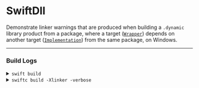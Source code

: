 # SwiftDll

Demonstrate linker warnings that are produced when building a `.dynamic` library product from a package, where a target ([`Wrapper`](./Sources/Wrapper)) depends on another target ([`Implementation`](./Sources/Implementation)) from the same package, on Windows.

---
### Build Logs

<details>
    <summary><code>swift build</code></summary>
    
    Building for debugging...
    [1/4] Compiling Implementation MathOps.swift
    [2/5] Merging module Implementation
    [3/5] Wrapping AST for Implementation for debugging
    [4/6] Compiling Wrapper OpsWrapper.swift
    [5/7] Merging module Wrapper
    [6/7] Wrapping AST for Wrapper for debugging
    lld-link: warning: C:\dev\swift-scratchpad\ExampleLib\.build\x86_64-unknown-windows-msvc\debug\Wrapper.build\OpsWrapper.swift.o: locally defined symbol imported: $s14Implementation3Addys5Int32VAD_ADtF (defined in C:\dev\swift-scratchpad\ExampleLib\.build\x86_64-unknown-windows-msvc\debug\Implementation.build\MathOps.swift.o) [LNK4217]

    lld-link: warning: C:\dev\swift-scratchpad\ExampleLib\.build\x86_64-unknown-windows-msvc\debug\Wrapper.build\OpsWrapper.swift.o: locally defined symbol imported: $s14Implementation3Subys5Int32VAD_ADtF (defined in C:\dev\swift-scratchpad\ExampleLib\.build\x86_64-unknown-windows-msvc\debug\Implementation.build\MathOps.swift.o) [LNK4217]

    lld-link: warning: C:\dev\swift-scratchpad\ExampleLib\.build\x86_64-unknown-windows-msvc\debug\Wrapper.build\OpsWrapper.swift.o: locally defined symbol imported: $s14Implementation3Mulys5Int32VAD_ADtF (defined in C:\dev\swift-scratchpad\ExampleLib\.build\x86_64-unknown-windows-msvc\debug\Implementation.build\MathOps.swift.o) [LNK4217]

    lld-link: warning: C:\dev\swift-scratchpad\ExampleLib\.build\x86_64-unknown-windows-msvc\debug\Wrapper.build\OpsWrapper.swift.o: locally defined symbol imported: $s14Implementation3Divys5Int32VSgAD_ADtF (defined in C:\dev\swift-scratchpad\ExampleLib\.build\x86_64-unknown-windows-msvc\debug\Implementation.build\MathOps.swift.o) [LNK4217]

    [7/7] Linking C:\dev\swift-scratchpad\ExampleLib\.build\x86_64-unknown-windows-msvc\debug\ExampleLib.dll
    Build complete! (7.09s)
</details>

<details>
    <summary><code>swiftc build -Xlinker -verbose</code></summary>

    Building for debugging...
    [1/4] Compiling Implementation MathOps.swift
    [2/5] Merging module Implementation
    [3/5] Wrapping AST for Implementation for debugging
    [4/6] Compiling Wrapper OpsWrapper.swift
    [5/7] Merging module Wrapper
    [6/7] Wrapping AST for Wrapper for debugging
    lld-link: Reading C:\Library\Developer\Platforms\Windows.platform\Developer\SDKs\Windows.sdk\usr\lib\swift\windows\x86_64\swiftrt.obj

    lld-link: Directives: C:\Library\Developer\Platforms\Windows.platform\Developer\SDKs\Windows.sdk\usr\lib\swift\windows\x86_64\swiftrt.obj:  /DEFAULTLIB:msvcrt.lib /DEFAULTLIB:oldnames.lib /DEFAULTLIB:oldnames.lib /DEFAULTLIB:msvcrt.lib /include:pSwiftImageConstructor

    lld-link: Reading C:\dev\swift-scratchpad\ExampleLib\.build\x86_64-unknown-windows-msvc\debug\Implementation.build\Implementation.swiftmodule.o

    lld-link: Reading C:\dev\swift-scratchpad\ExampleLib\.build\x86_64-unknown-windows-msvc\debug\Implementation.build\MathOps.swift.o

    lld-link: Directives: C:\dev\swift-scratchpad\ExampleLib\.build\x86_64-unknown-windows-msvc\debug\Implementation.build\MathOps.swift.o:  /DEFAULTLIB:swiftSwiftOnoneSupport.lib /DEFAULTLIB:swiftCore.lib /DEFAULTLIB:swift_Concurrency.lib /DEFAULTLIB:oldnames.lib /DEFAULTLIB:msvcrt.lib /EXPORT:$s14Implementation3Addys5Int32VAD_ADtF /EXPORT:$s14Implementation3Subys5Int32VAD_ADtF /EXPORT:$s14Implementation3Mulys5Int32VAD_ADtF /EXPORT:$s14Implementation3Divys5Int32VSgAD_ADtF /INCLUDE:$s14Implementation3Addys5Int32VAD_ADtF /INCLUDE:$s14Implementation3Subys5Int32VAD_ADtF /INCLUDE:$s14Implementation3Mulys5Int32VAD_ADtF /INCLUDE:$s14Implementation3Divys5Int32VSgAD_ADtF /INCLUDE:__swift_reflection_version

    lld-link: Reading C:\dev\swift-scratchpad\ExampleLib\.build\x86_64-unknown-windows-msvc\debug\Wrapper.build\OpsWrapper.swift.o

    lld-link: Directives: C:\dev\swift-scratchpad\ExampleLib\.build\x86_64-unknown-windows-msvc\debug\Wrapper.build\OpsWrapper.swift.o:  /DEFAULTLIB:swift_Concurrency.lib /DEFAULTLIB:swiftCore.lib /DEFAULTLIB:swiftSwiftOnoneSupport.lib /DEFAULTLIB:oldnames.lib /DEFAULTLIB:msvcrt.lib /EXPORT:$s7Wrapper3Modyys5Int32V_ADtF /EXPORT:$s7Wrapper7Computeyys5Int32V_ADtF /INCLUDE:$s7Wrapper3Modyys5Int32V_ADtF /INCLUDE:$s7Wrapper7Computeyys5Int32V_ADtF /INCLUDE:__swift_reflection_version

    lld-link: Reading C:\dev\swift-scratchpad\ExampleLib\.build\x86_64-unknown-windows-msvc\debug\Wrapper.build\Wrapper.swiftmodule.o

    lld-link: Reading C:\Program Files (x86)\Microsoft Visual Studio\2019\Community\VC\Tools\MSVC\14.29.30133\lib\x64\msvcrt.lib

    lld-link: Reading C:\Program Files (x86)\Microsoft Visual Studio\2019\Community\VC\Tools\MSVC\14.29.30133\lib\x64\oldnames.lib

    lld-link: Reading C:\Library\Developer\Platforms\Windows.platform\Developer\SDKs\Windows.sdk\usr\lib\swift\windows/x86_64\swiftSwiftOnoneSupport.lib

    lld-link: Reading C:\Library\Developer\Platforms\Windows.platform\Developer\SDKs\Windows.sdk\usr\lib\swift\windows/x86_64\swiftCore.lib

    lld-link: Reading C:\Library\Developer\Platforms\Windows.platform\Developer\SDKs\Windows.sdk\usr\lib\swift\windows/x86_64\swift_Concurrency.lib

    lld-link: Reading swiftCore.dll

    lld-link: Reading swiftCore.dll

    lld-link: Reading msvcrt.lib(dll_dllmain.obj)

    lld-link: Directives: msvcrt.lib(dll_dllmain.obj):    /alternatename:_pRawDllMain=_pDefaultRawDllMain 

    lld-link: Loaded msvcrt.lib(dll_dllmain.obj) for _DllMainCRTStartup

    lld-link: Reading msvcrt.lib(loadcfg.obj)

    lld-link: Directives: msvcrt.lib(loadcfg.obj):    /alternatename:__volatile_metadata=__AbsoluteZero 

    lld-link: Loaded msvcrt.lib(loadcfg.obj) for _load_config_used

    lld-link: Reading msvcrt.lib(gs_support.obj)

    lld-link: Directives: msvcrt.lib(gs_support.obj):    

    lld-link: Loaded msvcrt.lib(gs_support.obj) for __security_init_cookie

    lld-link: Reading msvcrt.lib(dll_dllmain_stub.obj)

    lld-link: Directives: msvcrt.lib(dll_dllmain_stub.obj):    

    lld-link: Loaded msvcrt.lib(dll_dllmain_stub.obj) for DllMain

    lld-link: Reading msvcrt.lib(tncleanup.obj)

    lld-link: Directives: msvcrt.lib(tncleanup.obj):    

    lld-link: Loaded msvcrt.lib(tncleanup.obj) for void __cdecl __scrt_initialize_type_info(void)

    lld-link: Reading msvcrt.lib(default_local_stdio_options.obj)

    lld-link: Directives: msvcrt.lib(default_local_stdio_options.obj):    

    lld-link: Loaded msvcrt.lib(default_local_stdio_options.obj) for __scrt_initialize_default_local_stdio_options

    lld-link: Reading msvcrt.lib(utility.obj)

    lld-link: Directives: msvcrt.lib(utility.obj):    

    lld-link: Loaded msvcrt.lib(utility.obj) for __scrt_is_nonwritable_in_current_image

    lld-link: Reading msvcrt.lib(dyn_tls_init.obj)

    lld-link: Directives: msvcrt.lib(dyn_tls_init.obj):    

    lld-link: Loaded msvcrt.lib(dyn_tls_init.obj) for __scrt_get_dyn_tls_init_callback

    lld-link: Reading msvcrt.lib(utility_desktop.obj)

    lld-link: Directives: msvcrt.lib(utility_desktop.obj):    /alternatename:__scrt_exe_initialize_mta=__scrt_stub_for_initialize_mta 

    lld-link: Loaded msvcrt.lib(utility_desktop.obj) for __scrt_fastfail

    lld-link: Reading msvcrt.lib(initsect.obj)

    lld-link: Directives: msvcrt.lib(initsect.obj):    /MERGE:.rtc=.rdata 

    lld-link: Loaded msvcrt.lib(initsect.obj) for _RTC_Initialize

    lld-link: Reading msvcrt.lib(initializers.obj)

    lld-link: Directives: msvcrt.lib(initializers.obj):    /merge:.CRT=.rdata /alternatename:__acrt_initialize=__scrt_stub_for_acrt_initialize /alternatename:__acrt_uninitialize=__scrt_stub_for_acrt_uninitialize /alternatename:__acrt_uninitialize_critical=__scrt_stub_for_acrt_uninitialize_critical /alternatename:__acrt_thread_attach=__scrt_stub_for_acrt_thread_attach /alternatename:__acrt_thread_detach=__scrt_stub_for_acrt_thread_detach /alternatename:_is_c_termination_complete=__scrt_stub_for_is_c_termination_complete /alternatename:__vcrt_initialize=__scrt_stub_for_acrt_initialize /alternatename:__vcrt_uninitialize=__scrt_stub_for_acrt_uninitialize /alternatename:__vcrt_uninitialize_critical=__scrt_stub_for_acrt_uninitialize_critical /alternatename:__vcrt_thread_attach=__scrt_stub_for_acrt_thread_attach /alternatename:__vcrt_thread_detach=__scrt_stub_for_acrt_thread_detach /defaultlib:kernel32.lib /defaultlib:msvcrt.lib /disallowlib:msvcrtd.lib /disallowlib:libcmt.lib /disallowlib:libcmtd.lib /defaultlib:vcruntime.lib /disallowlib:vcruntimed.lib /disallowlib:libvcruntime.lib /disallowlib:libvcruntimed.lib /defaultlib:ucrt.lib /disallowlib:ucrtd.lib /disallowlib:libucrt.lib /disallowlib:libucrtd.lib 

    lld-link: Loaded msvcrt.lib(initializers.obj) for __xi_a

    lld-link: Reading msvcrt.lib(guard_support.obj)

    lld-link: Directives: msvcrt.lib(guard_support.obj):    

    lld-link: Loaded msvcrt.lib(guard_support.obj) for __guard_dispatch_icall_fptr

    lld-link: Reading msvcrt.lib(gs_cookie.obj)

    lld-link: Directives: msvcrt.lib(gs_cookie.obj):    

    lld-link: Loaded msvcrt.lib(gs_cookie.obj) for __security_cookie

    lld-link: Reading msvcrt.lib(cpu_disp.obj)

    lld-link: Directives: msvcrt.lib(cpu_disp.obj):    

    lld-link: Loaded msvcrt.lib(cpu_disp.obj) for __isa_available_init

    lld-link: Reading msvcrt.lib(argv_mode.obj)

    lld-link: Directives: msvcrt.lib(argv_mode.obj):    

    lld-link: Loaded msvcrt.lib(argv_mode.obj) for _get_startup_argv_mode

    lld-link: Reading msvcrt.lib(ucrt_detection.obj)

    lld-link: Directives: msvcrt.lib(ucrt_detection.obj):    

    lld-link: Loaded msvcrt.lib(ucrt_detection.obj) for __scrt_is_ucrt_dll_in_use

    lld-link: Reading C:\Program Files (x86)\Windows Kits\10\Lib\10.0.19041.0\um\x64\kernel32.lib

    lld-link: Reading C:\Program Files (x86)\Microsoft Visual Studio\2019\Community\VC\Tools\MSVC\14.29.30133\lib\x64\vcruntime.lib

    lld-link: Reading C:\Program Files (x86)\Windows Kits\10\Lib\10.0.19041.0\ucrt\x64\ucrt.lib

    lld-link: Reading msvcrt.lib(guard_dispatch.obj)

    lld-link: Loaded msvcrt.lib(guard_dispatch.obj) for _guard_dispatch_icall_nop

    lld-link: Reading msvcrt.lib(guard_xfg_dispatch.obj)

    lld-link: Loaded msvcrt.lib(guard_xfg_dispatch.obj) for _guard_xfg_dispatch_icall_nop

    lld-link: Reading KERNEL32.dll

    lld-link: Reading KERNEL32.dll

    lld-link: Reading KERNEL32.dll

    lld-link: Reading KERNEL32.dll

    lld-link: Reading KERNEL32.dll

    lld-link: Reading KERNEL32.dll

    lld-link: Reading KERNEL32.dll

    lld-link: Reading KERNEL32.dll

    lld-link: Reading KERNEL32.dll

    lld-link: Reading KERNEL32.dll

    lld-link: Reading KERNEL32.dll

    lld-link: Reading KERNEL32.dll

    lld-link: Reading KERNEL32.dll

    lld-link: Reading KERNEL32.dll

    lld-link: Reading KERNEL32.dll

    lld-link: Reading VCRUNTIME140.dll

    lld-link: Reading VCRUNTIME140.dll

    lld-link: Reading VCRUNTIME140.dll

    lld-link: Reading VCRUNTIME140.dll

    lld-link: Reading VCRUNTIME140.dll

    lld-link: Reading api-ms-win-crt-runtime-l1-1-0.dll

    lld-link: Reading api-ms-win-crt-runtime-l1-1-0.dll

    lld-link: Reading api-ms-win-crt-runtime-l1-1-0.dll

    lld-link: Reading api-ms-win-crt-runtime-l1-1-0.dll

    lld-link: Reading api-ms-win-crt-runtime-l1-1-0.dll

    lld-link: Reading api-ms-win-crt-runtime-l1-1-0.dll

    lld-link: Reading api-ms-win-crt-runtime-l1-1-0.dll

    lld-link: Reading api-ms-win-crt-runtime-l1-1-0.dll

    lld-link: Reading api-ms-win-crt-runtime-l1-1-0.dll

    lld-link: Reading api-ms-win-crt-runtime-l1-1-0.dll

    lld-link: Reading api-ms-win-crt-runtime-l1-1-0.dll

    lld-link: Reading api-ms-win-crt-runtime-l1-1-0.dll

    lld-link: Reading msvcrt.lib(ucrt_stubs.obj)

    lld-link: Directives: msvcrt.lib(ucrt_stubs.obj):    

    lld-link: Loaded msvcrt.lib(ucrt_stubs.obj) for __scrt_stub_for_acrt_initialize

    lld-link: warning: C:\dev\swift-scratchpad\ExampleLib\.build\x86_64-unknown-windows-msvc\debug\Wrapper.build\OpsWrapper.swift.o: locally defined symbol imported: $s14Implementation3Addys5Int32VAD_ADtF (defined in C:\dev\swift-scratchpad\ExampleLib\.build\x86_64-unknown-windows-msvc\debug\Implementation.build\MathOps.swift.o) [LNK4217]

    lld-link: warning: C:\dev\swift-scratchpad\ExampleLib\.build\x86_64-unknown-windows-msvc\debug\Wrapper.build\OpsWrapper.swift.o: locally defined symbol imported: $s14Implementation3Subys5Int32VAD_ADtF (defined in C:\dev\swift-scratchpad\ExampleLib\.build\x86_64-unknown-windows-msvc\debug\Implementation.build\MathOps.swift.o) [LNK4217]

    lld-link: warning: C:\dev\swift-scratchpad\ExampleLib\.build\x86_64-unknown-windows-msvc\debug\Wrapper.build\OpsWrapper.swift.o: locally defined symbol imported: $s14Implementation3Mulys5Int32VAD_ADtF (defined in C:\dev\swift-scratchpad\ExampleLib\.build\x86_64-unknown-windows-msvc\debug\Implementation.build\MathOps.swift.o) [LNK4217]

    lld-link: warning: C:\dev\swift-scratchpad\ExampleLib\.build\x86_64-unknown-windows-msvc\debug\Wrapper.build\OpsWrapper.swift.o: locally defined symbol imported: $s14Implementation3Divys5Int32VSgAD_ADtF (defined in C:\dev\swift-scratchpad\ExampleLib\.build\x86_64-unknown-windows-msvc\debug\Implementation.build\MathOps.swift.o) [LNK4217]

    lld-link: ICF needed 2 iterations

    lld-link: Selected __scrt_stub_for_acrt_initialize

    lld-link:   Removed __scrt_stub_for_acrt_uninitialize

    lld-link:   Removed __scrt_stub_for_acrt_uninitialize_critical

    lld-link:   Removed __scrt_stub_for_acrt_thread_attach

    lld-link:   Removed __scrt_stub_for_acrt_thread_detach

    lld-link: Selected 

    lld-link:   Removed 

    lld-link:   Removed 

    lld-link:   Removed 

    lld-link:   Removed 

    lld-link:   Removed 

    lld-link:   Removed 

    lld-link:   Removed 

    lld-link:   Removed 

    lld-link:   Removed 

    lld-link: Selected 

    lld-link:   Removed 

    lld-link: Selected 

    lld-link:   Removed 

    lld-link:   Removed 

    lld-link: Selected 

    lld-link:   Removed 

    lld-link:   Removed 

    lld-link:   Removed 

    Discarded _CRT_INIT
    Discarded ?dllmain_raw@@YAHQEAUHINSTANCE__@@KQEAX@Z
    Discarded __get_entropy
    Discarded atexit
    Discarded _onexit
    Discarded at_quick_exit
    Discarded NtCurrentTeb
    Discarded ?configure_argv@__scrt_narrow_argv_policy@@SAHXZ
    Discarded ?initialize_environment@__scrt_narrow_environment_policy@@SAHXZ
    Discarded ?is_potentially_valid_image_base@@YA_NQEAX@Z
    Discarded ?find_pe_section@@YAPEAU_IMAGE_SECTION_HEADER@@QEAE_K@Z
    Discarded __scrt_get_show_window_mode
    Discarded __scrt_is_managed_app
    Discarded __scrt_initialize_winrt
    Discarded __scrt_initialize_mta
    Discarded __scrt_set_unhandled_exception_filter
    Discarded __scrt_stub_for_initialize_mta
    Discarded __scrt_unhandled_exception_filter
    Discarded __CastGuardVftablesStart
    Discarded __CastGuardVftablesEnd
    Discarded ReadNoFence64
    Discarded ReadPointerNoFence
    Discarded _guard_icall_checks_enforced
    Discarded _guard_rf_checks_enforced
    Discarded __castguard_compat_check
    Discarded __castguard_check_failure_nop
    Discarded __castguard_check_failure_debugbreak
    Discarded __castguard_check_failure_fastfail
    Discarded __castguard_check_failure_os_handled
    Discarded __castguard_slow_path_compat_check
    Discarded __castguard_slow_path_check_debugbreak
    Discarded __castguard_slow_path_check_fastfail
    Discarded __castguard_slow_path_check_nop
    Discarded __castguard_slow_path_check_os_handled
    lld-link: Processing section .CRT$XCA -> .CRT

    lld-link:   d:\a01\_work\12\s\Intermediate\vctools\msvcrt.nativeproj_110336922\objr\amd64\initializers.obj, SectionID: 6

    lld-link: Processing section .CRT$XCIS -> .CRT

    lld-link:   C:\Library\Developer\Platforms\Windows.platform\Developer\SDKs\Windows.sdk\usr\lib\swift\windows\x86_64\swiftrt.obj, SectionID: 5

    lld-link: Processing section .CRT$XCZ -> .CRT

    lld-link:   d:\a01\_work\12\s\Intermediate\vctools\msvcrt.nativeproj_110336922\objr\amd64\initializers.obj, SectionID: 7

    lld-link: Processing section .CRT$XIA -> .CRT

    lld-link:   d:\a01\_work\12\s\Intermediate\vctools\msvcrt.nativeproj_110336922\objr\amd64\initializers.obj, SectionID: 4

    lld-link: Processing section .CRT$XIZ -> .CRT

    lld-link:   d:\a01\_work\12\s\Intermediate\vctools\msvcrt.nativeproj_110336922\objr\amd64\initializers.obj, SectionID: 5

    lld-link: Processing section .CRT$XPA -> .CRT

    lld-link:   d:\a01\_work\12\s\Intermediate\vctools\msvcrt.nativeproj_110336922\objr\amd64\initializers.obj, SectionID: 8

    lld-link: Processing section .CRT$XPZ -> .CRT

    lld-link:   d:\a01\_work\12\s\Intermediate\vctools\msvcrt.nativeproj_110336922\objr\amd64\initializers.obj, SectionID: 9

    lld-link: Processing section .CRT$XTA -> .CRT

    lld-link:   d:\a01\_work\12\s\Intermediate\vctools\msvcrt.nativeproj_110336922\objr\amd64\initializers.obj, SectionID: 10

    lld-link: Processing section .CRT$XTZ -> .CRT

    lld-link:   d:\a01\_work\12\s\Intermediate\vctools\msvcrt.nativeproj_110336922\objr\amd64\initializers.obj, SectionID: 11

    [7/7] Linking C:\dev\swift-scratchpad\ExampleLib\.build\x86_64-unknown-windows-msvc\debug\ExampleLib.dll
    Build complete! (6.97s)
</details>
